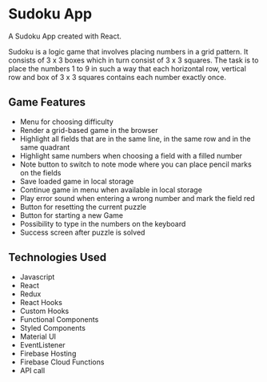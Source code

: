 # Sudoku App

A Sudoku App created with React.

Sudoku is a logic game that involves placing numbers in a grid pattern. It consists of 3 x 3 boxes which in turn consist of 3 x 3 squares.
The task is to place the numbers 1 to 9 in such a way that each horizontal row, vertical row and box of 3 x 3 squares contains each number exactly once.

## Game Features

* Menu for choosing difficulty
* Render a grid-based game in the browser
* Highlight all fields that are in the same line, in the same row and in the same quadrant
* Highlight same numbers when choosing a field with a filled number
* Note button to switch to note mode where you can place pencil marks on the fields
* Save loaded game in local storage
* Continue game in menu when available in local storage
* Play error sound when entering a wrong number and mark the field red
* Button for resetting the current puzzle
* Button for starting a new Game
* Possibility to type in the numbers on the keyboard
* Success screen after puzzle is solved

## Technologies Used

* Javascript
* React
* Redux
* React Hooks
* Custom Hooks
* Functional Components
* Styled Components
* Material UI
* EventListener
* Firebase Hosting
* Firebase Cloud Functions
* API call

